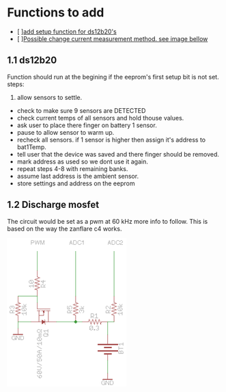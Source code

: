 # Functions to add

- [ ][add setup function for ds12b20's](#11-ds12b20)
- [ ][Possible change current measurement method. see image bellow](#12-discharge-mosfet)





## 1.1 ds12b20

Function should run at the begining if the eeprom's first setup bit is not set.
steps:

1. allow sensors to settle.
* check to make sure 9 sensors are DETECTED
* check current temps of all sensors and hold thouse values.
* ask user to place there finger on battery 1 sensor.
* pause to allow sensor to warm up.
* recheck all sensors. if 1 sensor is higher then assign it's address to bat1Temp.
* tell user that the device was saved and there finger should be removed.
* mark address as used so we dont use it again.
* repeat steps 4-8 with remaining banks.
* assume last address is the ambient sensor.
* store settings and address on the eeprom



## 1.2 Discharge mosfet

The circuit would be set as a pwm at 60 kHz more info to follow.
This is based on the way the zanflare c4 works.

![dischage mosfet idea](images/discharge.png)
